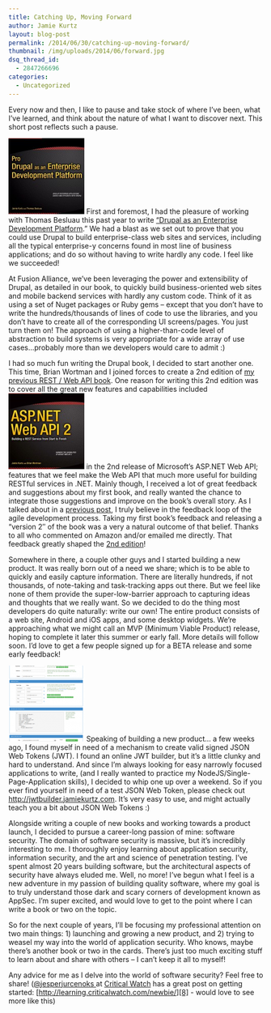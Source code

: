 ```yaml
---
title: Catching Up, Moving Forward
author: Jamie Kurtz
layout: blog-post
permalink: /2014/06/30/catching-up-moving-forward/
thumbnail: /img/uploads/2014/06/forward.jpg
dsq_thread_id:
  - 2847266696
categories:
  - Uncategorized
---
```

Every now and then, I like to pause and take stock of where I&#8217;ve been, what I&#8217;ve learned, and think about the nature of what I want to discover next. This short post reflects such a pause.

<img class="alignleft size-thumbnail wp-image-283" alt="drupal-front-cover" src="/img/uploads/2013/12/drupal-front-cover-150x150.jpg" width="150" height="150" />&nbsp;First and foremost, I had the pleasure of working with Thomas Besluau this past year to write&nbsp;[&#8220;Drupal as an Enterprise Development Platform][1].&#8221; We had a blast as we set out to prove that you could use Drupal to build enterprise-class web sites and services, including all the typical enterprise-y concerns found in most line of business applications; and do so without having to write hardly any code. I feel like we succeeded!

At Fusion Alliance, we&#8217;ve been leveraging the power and extensibility of Drupal, as detailed in our book, to quickly build business-oriented web sites and mobile backend services with hardly any custom code. Think of it as using a set of Nuget packages or Ruby gems &#8211; except that you don&#8217;t have to write the hundreds/thousands of lines of code to use the libraries, and you don&#8217;t have to create all of the corresponding UI screens/pages. You just turn them on! The approach of using a higher-than-code level of abstraction to build systems is very appropriate for a wide array of use cases&#8230;probably more than we developers would care to admit :)

I had so much fun writing the Drupal book, I decided to start another one. This time, Brian Wortman and I joined forces to create a 2nd edition of [my previous REST / Web API book][2]. One reason for writing this 2nd edition was to cover all the great new features and capabilities included
<img class="alignright size-thumbnail wp-image-346" alt="9781484201107HiRes" src="/img/uploads/2014/06/9781484201107HiRes-150x150.jpg" width="150" height="150" /> in the 2nd release of Microsoft&#8217;s ASP.NET Web API; features that we feel make the Web API that much more useful for building RESTful services in .NET. Mainly though, I received a lot of great feedback and suggestions about my first book, and really wanted the chance to integrate those suggestions and improve on the book&#8217;s overall story. As I talked about in a [previous post][4], I truly believe in the feedback loop of the agile development process. Taking my first book&#8217;s feedback and releasing a &#8220;version 2&#8243; of the book was a very a natural outcome of that belief. Thanks to all who commented on Amazon and/or emailed me directly. That feedback greatly shaped the [2nd edition][3]!

Somewhere in there, a couple other guys and I started building a new product. It was really born out of a need we share; which is to be able to quickly and easily capture information. There are literally hundreds, if not thousands, of note-taking and task-tracking apps out there. But we feel like none of them provide the super-low-barrier approach to capturing ideas and thoughts that we really want. So we decided to do the thing most developers do quite naturally: write our own! The entire product consists of a web site, Android and iOS apps, and some desktop widgets. We&#8217;re approaching what we might call an MVP (Minimum Viable Product) release, hoping to complete it later this summer or early fall. More details will follow soon. I&#8217;d love to get a few people signed up for a BETA release and some early feedback!

<img class="size-thumbnail wp-image-361 alignleft" alt="jwt-builder-screenshot" src="/img/uploads/2014/06/jwt-builder-screenshot-150x150.png" width="150" height="150" /> Speaking of building a new product&#8230; a few weeks ago, I found myself in need of a mechanism to create valid signed JSON Web Tokens (JWT). I found an online JWT builder, but it&#8217;s a little clunky and hard to understand. And since I&#8217;m always looking for easy narrowly focused applications to write, (and I really wanted to practice my NodeJS/Single-Page-Application skills), I decided to whip one up over a weekend. So if you ever find yourself in need of a test JSON Web Token, please check out <http://jwtbuilder.jamiekurtz.com>. It&#8217;s very easy to use, and might actually teach you a bit about JSON Web Tokens :)

Alongside writing a couple of new books and working towards a product launch, I decided to pursue a career-long passion of mine: software security. The domain of software security is massive, but it&#8217;s incredibly interesting to me. I thoroughly enjoy learning about application security, information security, and the art and science of penetration testing. I&#8217;ve spent almost 20 years building software, but the architectural aspects of security have always eluded me. Well, no more! I&#8217;ve begun what I feel is a new adventure in my passion of building quality software, where my goal is to truly understand those dark and scary corners of development known as AppSec. I&#8217;m super excited, and would love to get to the point where I can write a book or two on the topic.

So for the next couple of years, I&#8217;ll be focusing my professional attention on two main things: 1) launching and growing a new product, and 2) trying to weasel my way into the world of application security. Who knows, maybe there&#8217;s another book or two in the cards. There&#8217;s just too much exciting stuff to learn about and share with others &#8211; I can&#8217;t keep it all to myself!

Any advice for me as I delve into the world of software security? Feel free to share! ([@jesperjurcenoks&nbsp;][6]at [Critical Watch][7]&nbsp;has a great post on getting started: [http://learning.criticalwatch.com/newbie/][8] - would love to see more like this)

 [1]: http://www.amazon.com/Drupal-Enterprise-Development-Platform-Experts/dp/1430260041
 [2]: http://www.amazon.com/ASP-NET-MVC-Web-API-Building/dp/1430249773
 [3]: http://www.amazon.com/ASP-NET-Web-API-Building-Service/dp/1484201108
 [4]: http://www.jamiekurtz.com/2013/02/13/agile-continuous-delivery-with-books/ "Agile Continuous Delivery with Books"
 [5]: http://jwtbuilder.jamiekurtz.com/
 [6]: https://twitter.com/jesperjurcenoks
 [7]: http://www.criticalwatch.com/
 [8]: http://learning.criticalwatch.com/newbie/